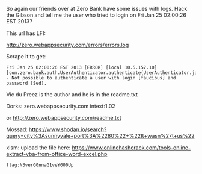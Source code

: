 So again our friends over at Zero Bank have some issues with logs. Hack the Gibson and tell me the user who tried to login on Fri Jan 25 02:00:26 EST 2013?

This url has LFI:

http://zero.webappsecurity.com/errors/errors.log

Scrape it to get:

```
Fri Jan 25 02:00:26 EST 2013 [ERROR] [local 10.5.157.10] [com.zero.bank.auth.UserAuthenticator.authenticate(UserAuthenticator.java:51)] - Not possible to authenticate a user with login [faucibus] and password [Sed].
```

Vic du Preez is the author and he is in the readme.txt

Dorks:
zero.webappsecurity.com intext:1.02

or http://zero.webappsecurity.com/readme.txt


Mossad: https://www.shodan.io/search?query=city%3Asunnyvale+port%3A%2280%22+%22It+wasn%27t+us%22


xlsm: upload the file here: https://www.onlinehashcrack.com/tools-online-extract-vba-from-office-word-excel.php

```
flag:N3verG0nnaG1veY000Up
```